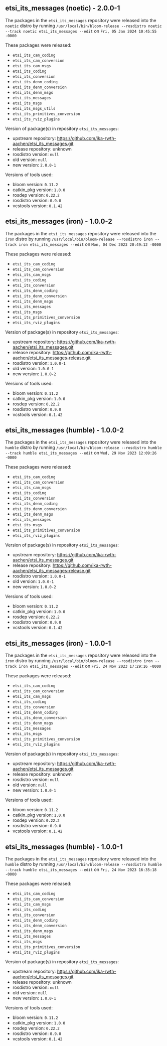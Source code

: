 ## etsi_its_messages (noetic) - 2.0.0-1

The packages in the `etsi_its_messages` repository were released into the `noetic` distro by running `/usr/local/bin/bloom-release --rosdistro noetic --track noetic etsi_its_messages --edit` on `Fri, 05 Jan 2024 10:45:55 -0000`

These packages were released:
- `etsi_its_cam_coding`
- `etsi_its_cam_conversion`
- `etsi_its_cam_msgs`
- `etsi_its_coding`
- `etsi_its_conversion`
- `etsi_its_denm_coding`
- `etsi_its_denm_conversion`
- `etsi_its_denm_msgs`
- `etsi_its_messages`
- `etsi_its_msgs`
- `etsi_its_msgs_utils`
- `etsi_its_primitives_conversion`
- `etsi_its_rviz_plugins`

Version of package(s) in repository `etsi_its_messages`:

- upstream repository: https://github.com/ika-rwth-aachen/etsi_its_messages.git
- release repository: unknown
- rosdistro version: `null`
- old version: `null`
- new version: `2.0.0-1`

Versions of tools used:

- bloom version: `0.11.2`
- catkin_pkg version: `1.0.0`
- rosdep version: `0.22.2`
- rosdistro version: `0.9.0`
- vcstools version: `0.1.42`


## etsi_its_messages (iron) - 1.0.0-2

The packages in the `etsi_its_messages` repository were released into the `iron` distro by running `/usr/local/bin/bloom-release --rosdistro iron --track iron etsi_its_messages --edit` on `Mon, 04 Dec 2023 20:49:12 -0000`

These packages were released:
- `etsi_its_cam_coding`
- `etsi_its_cam_conversion`
- `etsi_its_cam_msgs`
- `etsi_its_coding`
- `etsi_its_conversion`
- `etsi_its_denm_coding`
- `etsi_its_denm_conversion`
- `etsi_its_denm_msgs`
- `etsi_its_messages`
- `etsi_its_msgs`
- `etsi_its_primitives_conversion`
- `etsi_its_rviz_plugins`

Version of package(s) in repository `etsi_its_messages`:

- upstream repository: https://github.com/ika-rwth-aachen/etsi_its_messages.git
- release repository: https://github.com/ika-rwth-aachen/etsi_its_messages-release.git
- rosdistro version: `1.0.0-1`
- old version: `1.0.0-1`
- new version: `1.0.0-2`

Versions of tools used:

- bloom version: `0.11.2`
- catkin_pkg version: `1.0.0`
- rosdep version: `0.22.2`
- rosdistro version: `0.9.0`
- vcstools version: `0.1.42`


## etsi_its_messages (humble) - 1.0.0-2

The packages in the `etsi_its_messages` repository were released into the `humble` distro by running `/usr/local/bin/bloom-release --rosdistro humble --track humble etsi_its_messages --edit` on `Wed, 29 Nov 2023 12:09:26 -0000`

These packages were released:
- `etsi_its_cam_coding`
- `etsi_its_cam_conversion`
- `etsi_its_cam_msgs`
- `etsi_its_coding`
- `etsi_its_conversion`
- `etsi_its_denm_coding`
- `etsi_its_denm_conversion`
- `etsi_its_denm_msgs`
- `etsi_its_messages`
- `etsi_its_msgs`
- `etsi_its_primitives_conversion`
- `etsi_its_rviz_plugins`

Version of package(s) in repository `etsi_its_messages`:

- upstream repository: https://github.com/ika-rwth-aachen/etsi_its_messages.git
- release repository: https://github.com/ika-rwth-aachen/etsi_its_messages-release.git
- rosdistro version: `1.0.0-1`
- old version: `1.0.0-1`
- new version: `1.0.0-2`

Versions of tools used:

- bloom version: `0.11.2`
- catkin_pkg version: `1.0.0`
- rosdep version: `0.22.2`
- rosdistro version: `0.9.0`
- vcstools version: `0.1.42`


## etsi_its_messages (iron) - 1.0.0-1

The packages in the `etsi_its_messages` repository were released into the `iron` distro by running `/usr/local/bin/bloom-release --rosdistro iron --track iron etsi_its_messages --edit` on `Fri, 24 Nov 2023 17:29:16 -0000`

These packages were released:
- `etsi_its_cam_coding`
- `etsi_its_cam_conversion`
- `etsi_its_cam_msgs`
- `etsi_its_coding`
- `etsi_its_conversion`
- `etsi_its_denm_coding`
- `etsi_its_denm_conversion`
- `etsi_its_denm_msgs`
- `etsi_its_messages`
- `etsi_its_msgs`
- `etsi_its_primitives_conversion`
- `etsi_its_rviz_plugins`

Version of package(s) in repository `etsi_its_messages`:

- upstream repository: https://github.com/ika-rwth-aachen/etsi_its_messages.git
- release repository: unknown
- rosdistro version: `null`
- old version: `null`
- new version: `1.0.0-1`

Versions of tools used:

- bloom version: `0.11.2`
- catkin_pkg version: `1.0.0`
- rosdep version: `0.22.2`
- rosdistro version: `0.9.0`
- vcstools version: `0.1.42`


## etsi_its_messages (humble) - 1.0.0-1

The packages in the `etsi_its_messages` repository were released into the `humble` distro by running `/usr/local/bin/bloom-release --rosdistro humble --track humble etsi_its_messages --edit` on `Fri, 24 Nov 2023 16:35:18 -0000`

These packages were released:
- `etsi_its_cam_coding`
- `etsi_its_cam_conversion`
- `etsi_its_cam_msgs`
- `etsi_its_coding`
- `etsi_its_conversion`
- `etsi_its_denm_coding`
- `etsi_its_denm_conversion`
- `etsi_its_denm_msgs`
- `etsi_its_messages`
- `etsi_its_msgs`
- `etsi_its_primitives_conversion`
- `etsi_its_rviz_plugins`

Version of package(s) in repository `etsi_its_messages`:

- upstream repository: https://github.com/ika-rwth-aachen/etsi_its_messages.git
- release repository: unknown
- rosdistro version: `null`
- old version: `null`
- new version: `1.0.0-1`

Versions of tools used:

- bloom version: `0.11.2`
- catkin_pkg version: `1.0.0`
- rosdep version: `0.22.2`
- rosdistro version: `0.9.0`
- vcstools version: `0.1.42`


